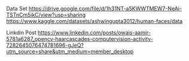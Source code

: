 Data Set
https://drive.google.com/file/d/1h31NT-a5KWWTMEW7-NeAi-TSTnCm5ikC/view?usp=sharing 
https://www.kaggle.com/datasets/ashwingupta3012/human-faces/data

Linkdin Post
https://www.linkedin.com/posts/owais-aamir-5781a6287_opencv-haarcascades-computervision-activity-7282645076474781696-gJeQ?utm_source=share&utm_medium=member_desktop
